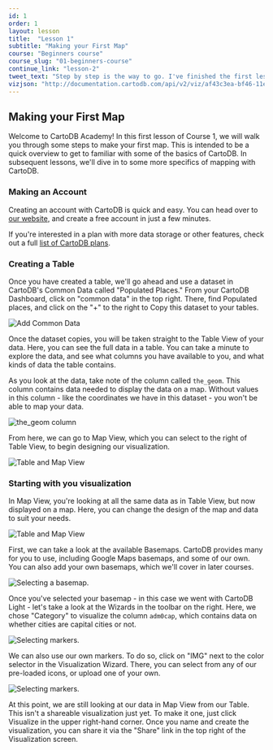 ```yaml
---
id: 1
order: 1
layout: lesson
title:  "Lesson 1"
subtitle: "Making your First Map"
course: "Beginners course"
course_slug: "01-beginners-course"
continue_link: "lesson-2"
tweet_text: "Step by step is the way to go. I've finished the first lesson of the map academy. Check it out"
vizjson: "http://documentation.cartodb.com/api/v2/viz/af43c3ea-bf46-11e3-8153-0edbca4b5057/viz.json"
---
```


## Making your First Map 

Welcome to CartoDB Academy! In this first lesson of Course 1, we will walk you through some steps to make your first map. This is intended to be a quick overview to get to familiar with some of the basics of CartoDB. In subsequent lessons, we'll dive in to some more specifics of mapping with CartoDB.

### Making an Account
Creating an account with CartoDB is quick and easy. You can head over to [our website,](https://cartodb.com/) and create a free account in just a few minutes. 

If you're interested in a plan with more data storage or other features, check out a full [list of CartoDB plans](http://cartodb.com/pricing/). 

### Creating a Table
Once you have created a table, we'll go ahead and use a dataset in CartoDB's Common Data called "Populated Places." From your CartoDB Dashboard, click on "common data" in the top right. There, find Populated places, and click on the "+" to the right to Copy this dataset to your tables.

![Add Common Data]({{site.baseurl}}/img/course1/lesson1/commondata.png)

Once the dataset copies, you will be taken straight to the Table View of your data. Here, you can see the full data in a table. You can take a minute to explore the data, and see what columns you have available to you, and what kinds of data the table contains. 

As you look at the data, take note of the column called `the_geom`. This column contains data needed to display the data on a map. Without values in this column - like the coordinates we have in this dataset - you won't be able to map your data.

![the_geom column]({{site.baseurl}}/img/course1/lesson1/the_geom.png)

From here, we can go to Map View, which you can select to the right of Table View, to begin designing our visualization. 

![Table and Map View]({{site.baseurl}}/img/course1/lesson1/table_map_view.png)

### Starting with you visualization

In Map View, you're looking at all the same data as in Table View, but now displayed on a map. Here, you can change the design of the map and data to suit your needs.

![Table and Map View]({{site.baseurl}}/img/course1/lesson1/mapview.png)

First, we can take a look at the available Basemaps. CartoDB provides many for you to use, including Google Maps basemaps, and some of our own. You can also add your own basemaps, which we'll cover in later courses. 

![Selecting a basemap.]({{site.baseurl}}/img/course1/lesson1/basemaps.png)

Once you've selected your basemap - in this case we went with CartoDB Light -  let's take a look at the Wizards in the toolbar on the right. Here, we chose "Category" to visualize the column `adm0cap`, which contains data on whether cities are capital cities or not.

![Selecting markers.]({{site.baseurl}}/img/course1/lesson1/selectimg.png)

We can also use our own markers. To do so, click on "IMG" next to the color selector in the Visualization Wizard. There, you can select from any of our pre-loaded icons, or upload one of your own. 

![Selecting markers.]({{site.baseurl}}/img/course1/lesson1/markeroptions.png)

At this point, we are still looking at our data in Map View from our Table. This isn't a shareable visualization just yet. To make it one, just click Visualize in the upper right-hand corner. Once you name and create the visualization, you can share it via the "Share" link in the top right of the Visualization screen. 